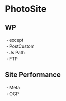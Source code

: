 # PhotoSite  

## WP  
・except                                                   　　                                                          
・PostCustom  
・Js Path  
・FTP

## Site Performance
・Meta  
・OGP
